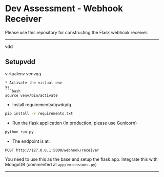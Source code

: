 # Dev Assessment - Webhook Receiver

Please use this repository for constructing the Flask webhook receiver.

*******************
vdd
## Setupvdd

virtualenv venvqq
```ssq
* Activate the virtual env
ss
```bash
source venv/bin/activate
```

* Install requirementsdqwdqdq

```bash
pip install -r requirements.txt
```

* Run the flask application (In production, please use Gunicorn)

```bash
python run.py
```

* The endpoint is at:

```bash
POST http://127.0.0.1:5000/webhook/receiver
```

You need to use this as the base and setup the flask app. Integrate this with MongoDB (commented at `app/extensions.py`)

*******************
